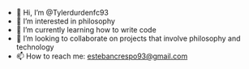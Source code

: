 - 👋 Hi, I’m @Tylerdurdenfc93
- 👀 I’m interested in philosophy
- 🌱 I’m currently learning how to write code
- 💞️ I’m looking to collaborate on projects that involve philosophy and technology
- 📫 How to reach me: estebancrespo93@gmail.com

<!---
Tylerdurdenfc93/Tylerdurdenfc93 is a ✨ special ✨ repository because its `README.md` (this file) appears on your GitHub profile.
You can click the Preview link to take a look at your changes.
--->
